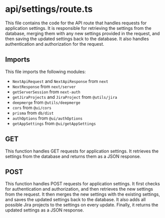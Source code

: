 # api/settings/route.ts
This file contains the code for the API route that handles requests for application settings. It is responsible for retrieving the settings from the database, merging them with any new settings provided in the request, and then saving the updated settings back to the database. It also handles authentication and authorization for the request.

## Imports
This file imports the following modules:
- `NextApiRequest` and `NextApiResponse` from `next`
- `NextResponse` from `next/server`
- `getServerSession` from `next-auth`
- `getJiraProjects` and `JiraProject` from `@utils/jira`
- `deepmerge` from `@utils/deepmerge`
- `cors` from `@ui/cors`
- `prisma` from `db/dist`
- `authOptions` from `@ui/authOptions`
- `getAppSettings` from `@ui/getAppSettings`

## GET
This function handles GET requests for application settings. It retrieves the settings from the database and returns them as a JSON response.

## POST
This function handles POST requests for application settings. It first checks for authentication and authorization, and then retrieves the new settings from the request. It then merges the new settings with the existing settings, and saves the updated settings back to the database. It also adds all possible Jira projects to the settings on every update. Finally, it returns the updated settings as a JSON response.
